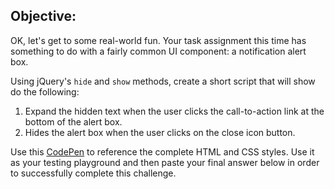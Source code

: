 ## Objective:

OK, let's get to some real-world fun. Your task assignment this time has something to do with a fairly common UI component: a notification alert box.

Using jQuery's `hide` and `show` methods, create a short script that will show do the following:
1. Expand the hidden text when the user clicks the call-to-action link at the bottom of the alert box.
2. Hides the alert box when the user clicks on the close icon button.

Use this [CodePen](https://codepen.io/johnludena/pen/BaQMgmV) to reference the complete HTML and CSS styles. Use it as your testing playground and then paste your final answer below in order to successfully complete this challenge.
